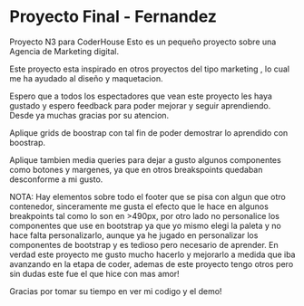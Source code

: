 # Proyecto Final - Fernandez
Proyecto N3 para CoderHouse
Esto es un pequeño proyecto sobre una Agencia de Marketing digital.

Este proyecto esta inspirado en otros proyectos del tipo marketing , lo cual me ha ayudado al diseño y maquetacion.

Espero que a todos los espectadores que vean este proyecto les haya gustado y espero feedback para poder mejorar y seguir aprendiendo.
Desde ya muchas gracias por su atencion.

Aplique grids de boostrap con tal fin de poder demostrar lo aprendido con boostrap.

Aplique tambien media queries para dejar a gusto algunos componentes como botones y margenes, ya que en otros breakspoints quedaban desconforme a mi  gusto.

NOTA: Hay elementos sobre todo el footer que se pisa con algun que otro contenedor, sinceramente me gusta el efecto que le hace en algunos breakpoints tal como lo son en >490px, por otro lado no personalice los componentes que use en bootstrap ya que yo mismo elegi la paleta y no hace falta personalizarlo, aunque ya he jugado en personalizar los componentes de bootstrap y es tedioso pero necesario de aprender.
En verdad este proyecto me gusto mucho hacerlo y mejorarlo a medida que iba avanzando en la etapa de coder, ademas de este proyecto tengo otros pero sin dudas este fue el que hice con mas amor!

Gracias por tomar su tiempo en ver mi codigo y el demo!

